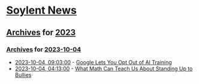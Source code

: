 # [Soylent News](../../../README.md)

## [Archives](../../index.md) for [2023](../index.md)

### [Archives](../../index.md) for [2023-10-04](index.md)

* [2023-10-04, 09:03:00](https://soylentnews.org/article.pl?sid=23/10/03/1546205&from=rss) - [Google Lets You Opt Out of AI Training](https://soylentnews.org/article.pl?sid=23/10/03/1546205&from=rss)
* [2023-10-04, 04:13:00](https://soylentnews.org/article.pl?sid=23/10/03/1542210&from=rss) - [What Math Can Teach Us About Standing Up to Bullies](https://soylentnews.org/article.pl?sid=23/10/03/1542210&from=rss)
